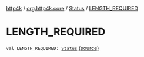 [http4k](../../index.md) / [org.http4k.core](../index.md) / [Status](index.md) / [LENGTH_REQUIRED](./-l-e-n-g-t-h_-r-e-q-u-i-r-e-d.md)

# LENGTH_REQUIRED

`val LENGTH_REQUIRED: `[`Status`](index.md) [(source)](https://github.com/http4k/http4k/blob/master/http4k-core/src/main/kotlin/org/http4k/core/Status.kt#L41)